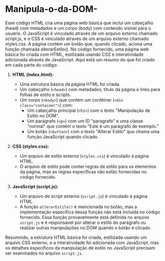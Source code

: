 # Manipula-o-da-DOM-

 Esse código HTML cria uma página web básica que inclui um cabeçalho (head) com metadados e um corpo (body) com conteúdo visível para o usuário. O JavaScript é vinculado através de um arquivo externo chamado script.js, e o CSS é vinculado através de um arquivo externo chamado styles.css. A página contém um botão que, quando clicado, aciona uma função chamada alterarEstilo().
 No código fornecido, uma página web básica foi criada com HTML, estilizada usando CSS e interatividade adicionada através de JavaScript. Aqui está um resumo do que foi criado em cada parte do código:

1. **HTML (index.html):**
   - Uma estrutura básica da página HTML foi criada.
   - Um cabeçalho (`<head>`) com metadados, título da página e links para folhas de estilo e scripts.
   - Um corpo (`<body>`) que contém um contêiner (`<div class="container">`) com:
      - Um cabeçalho principal (`<h1>`) com o texto "Manipulação de Estilo no DOM".
      - Um parágrafo (`<p>`) com um ID "paragrafo" e uma classe "normal" que contém o texto "Este é um parágrafo de exemplo."
      - Um botão (`<button>`) com o texto "Alterar Estilo" que chama uma função JavaScript quando clicado.

2. **CSS (styles.css):**
   - Um arquivo de estilo externo (`styles.css`) é vinculado à página HTML.
   - O arquivo de estilo pode conter regras de estilo para os elementos da página, mas as regras específicas não estão fornecidas no código fornecido.

3. **JavaScript (script.js):**
   - Um arquivo de script externo (`script.js`) é vinculado à página HTML.
   - A função `alterarEstilo()` é mencionada no botão, mas a implementação específica dessa função não está incluída no código fornecido. Essa função provavelmente está definida no arquivo `script.js` e é responsável por alterar o estilo do parágrafo ou realizar outras manipulações no DOM quando o botão é clicado.

Resumindo, a estrutura HTML básica foi criada, estilizada usando um arquivo CSS externo, e a interatividade foi adicionada com JavaScript, mas os detalhes específicos da manipulação de estilo no JavaScript precisam ser examinados no arquivo `script.js`.
